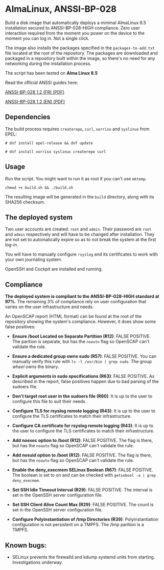 # AlmaLinux, ANSSI-BP-028

Build a disk image that automatically deploys a minimal AlmaLinux 8.5 installation secured to ANSSI-BP-028-HIGH compliance. Zero user interaction required from the moment you power on the device to the moment you can log in. Not a single click.

The image also installs the packages specified in the `packages-to-add.txt` file located at the root of the repository. The packages are downloaded and packaged in a repository built within the image, so there's no need for any networking during the installation process.

The script has been tested on **Alma Linux 8.5**

Read the official ANSSI guides here:

[ANSSI-BP-028 1.2 (FR) (PDF)](https://www.ssi.gouv.fr/uploads/2016/01/linux_configuration-fr-v1.2.pdf)

[ANSSI-BP-028 1.2 (EN) (PDF)](https://www.ssi.gouv.fr/uploads/2019/03/linux_configuration-en-v1.2.pdf)

## Dependencies

The build process requires `createrepo`, `curl`, `xorriso` and `syslinux` from EPEL:

`# dnf install epel-release && dnf update`

`# dnf install xorriso syslinux createrepo curl`

## Usage

Run the script. You might want to run it as root if you can't use `mktemp`.

`chmod +x build.sh && ./build.sh`

The resulting image will be generated in the `build` directory, along with its SHA256 checksum.

## The deployed system

Two user accounts are created: `root` and `admin`. Their password are `root` and `admin` respectively and will have to be changed after installation. They are not set to automatically expire so as to not break the system at the first log-in.

You will have to manually configure `rsyslog` and its certificates to work with your own journaling system.

OpenSSH and Cockpit are installed and running.

## Compliance

**The deployed system is compliant to the ANSSI-BP-028-HIGH standard at 97%**. The remaining 3% of compliance rely on user configuration that varies on the user infrastructure and needs.

An OpenSCAP report (HTML format) can be found at the root of the repository showing the system's compliance. However, it does show some false positives:

* **Ensure /boot Located on Separate Partition (R12)**: FALSE POSITIVE. The parition is separate, but has the `noauto` flag so OpenSCAP can't validate the rule.

* **Ensure a dedicated group owns sudo (R57)**: FALSE POSITIVE. You can manually verify this rule with `ls -l /usr/bin | grep sudo`. The group *wheel* owns the binary.

* **Explicit arguments in sudo specifications (R63)**: FALSE POSITIVE. As described in the report, false positives happen due to bad parsing of the sudoers file.

* **Don't target root user in the sudoers file (R60)**: It is up to the user to configure this file to suit their needs.

* **Configure TLS for rsyslog remote logging (R43)**: It is up to the user to configure the TLS certificates to match their infrastructure.

* **Configure CA certificate for rsyslog remote logging (R43)**: It is up to the user to configure the TLS certificates to match their infrastructure.

* **Add noexec option to /boot (R12)**: FALSE POSITIVE. The flag is there, but has the `noauto` flag so OpenSCAP can't validate the rule.

* **Add nosuid option to /boot (R12)**: FALSE POSITIVE. The flag is there, but has the `noauto` flag so OpenSCAP can't validate the rule.

* **Enable the deny_execmem SELinux Boolean (R67)**: FALSE POSITIVE. The boolean is set to on and can be checked with `getsebool -a | grep deny_execmem`.

* **Set SSH Idle Timeout Interval (R29)**: FALSE POSITIVE. The interval is set in the OpenSSH server configuration file.

* **Set SSH Client Alive Count Max (R29)**: FALSE POSITIVE. The count is set in the OpenSSH server configuration file.

* **Configure Polyinstantiation of /tmp Directories (R39)**: Polyinstantiation configuration is not persistent on a TMPFS. The /tmp parition is a TMPFS.

## Known bugs:

* SELinux prevents the firewalld and kdump systemd units from starting. Investigations underway.
